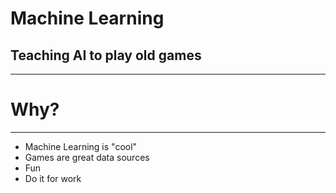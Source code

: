 
# Machine Learning
## Teaching AI to play old games	
---
# Why?
---
 - Machine Learning is "cool"
 - Games are great data sources
 - Fun
 - Do it for work

<!--stackedit_data:
eyJoaXN0b3J5IjpbLTMzNDY1NTc2MiwtNDA0OTY2NDYzLC0xOT
I5OTQ3MTM2XX0=
-->